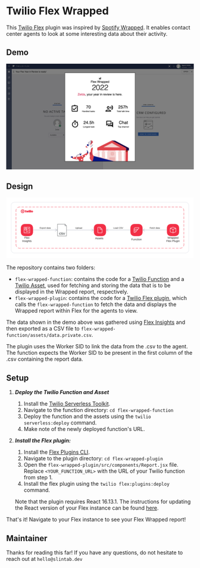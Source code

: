 # Twilio Flex Wrapped

This [Twilio Flex](https://www.twilio.com/flex) plugin was inspired by [Spotify Wrapped](https://en.wikipedia.org/wiki/Spotify_Wrapped). It enables contact center agents to look at some interesting data about their activity. 


## Demo
![Demo](demo.jpg?raw=true)

## Design
![Architecture](architecture.png?raw=true)

The repository contains two folders:
- `flex-wrapped-function`: contains the code for a [Twilio Function](https://www.twilio.com/docs/runtime/functions) and a [Twilio Asset](https://www.twilio.com/docs/runtime/assets), used for fetching and storing the data that is to be displayed in the Wrapped report, respectively. 
- `flex-wrapped-plugin`: contains the code for a [Twilio Flex plugin](https://www.twilio.com/docs/flex/developer/plugins), which calls the `flex-wrapped-function` to fetch the data and displays the Wrapped report within Flex for the agents to view.

The data shown in the demo above was gathered using [Flex Insights](https://www.twilio.com/docs/flex/end-user-guide/insights) and then exported as a CSV file to `flex-wrapped-function/assets/data.private.csv`. 

The plugin uses the Worker SID to link the data from the .csv to the agent. The function expects the Worker SID to be present in the first column of the .csv containing the report data.


## Setup

1. ***Deploy the Twilio Function and Asset***
   1. Install the [Twilio Serverless Toolkit](https://www.twilio.com/docs/labs/serverless-toolkit).
   2. Navigate to the function directory: `cd flex-wrapped-function`
   3. Deploy the function and the assets using the `twilio serverless:deploy` command.
   4. Make note of the newly deployed function's URL.

2. ***Install the Flex plugin:***
   1. Install the [Flex Plugins CLI](https://www.twilio.com/docs/flex/developer/plugins/cli).
   2. Navigate to the plugin directory: `cd flex-wrapped-plugin`
   3. Open the `flex-wrapped-plugin/src/components/Report.jsx` file. Replace `<YOUR_FUNCTION_URL>` with the URL of your Twilio function from step 1.
   4. Install the flex plugin using the `twilio flex:plugins:deploy` command. 
   
   Note that the plugin requires React 16.13.1. The instructions for updating the React version of your Flex instance can be found [here](https://www.twilio.com/docs/flex/developer/plugins/react-versions).

That's it! Navigate to your Flex instance to see your Flex Wrapped report!

## Maintainer
Thanks for reading this far!
If you have any questions, do not hesitate to reach out at `hello@slintab.dev`